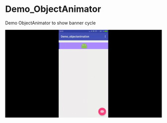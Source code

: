 # Demo_ObjectAnimator
Demo ObjectAnimator to show banner cycle

![animator.gif](./arts/animator.gif)
